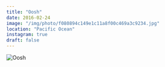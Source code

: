 ```yaml
---
title: "Oosh"
date: 2016-02-24
image: "/img/photo/f080894c149e1c11a8f00c469a3c9234.jpg"
location: "Pacific Ocean"
instagram: true
draft: false
---
```


![Oosh](/img/photo/f080894c149e1c11a8f00c469a3c9234.jpg)
